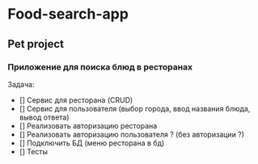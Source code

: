 # Food-search-app
## Pet project

### Приложение для поиска блюд в ресторанах

Задача: 
- [] Сервис для ресторана (CRUD)
- [] Сервис для пользователя (выбор города, ввод названия блюда, вывод ответа)
- [] Реализовать авторизацию ресторана
- [] Реализовать авторизацию пользователя ? (без авторизации ?)
- [] Подключить БД (меню ресторана в бд)
- [] Тесты
